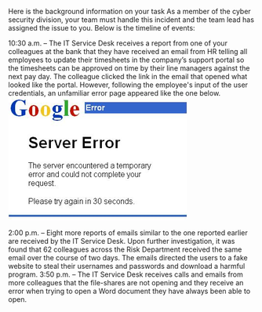 Here is the background information on your task
As a member of the cyber security division, your team must handle this incident and the team lead has assigned the issue to you. Below is the timeline of events:

10:30 a.m. – The IT Service Desk receives a report from one of your colleagues at the bank that they have received an email from HR telling all employees to update their timesheets in the company’s support portal so the timesheets can be approved on time by their line managers against the next pay day. The colleague clicked the link in the email that opened what looked like the portal. However, following the employee's input of the user credentials, an unfamiliar error page appeared like the one below.
![alt text](<../../Images/Google error.png>)

2:00 p.m. – Eight more reports of emails similar to the one reported earlier are received by the IT Service Desk. Upon further investigation, it was found that 62 colleagues across the Risk Department received the same email over the course of two days.  The emails directed the users to a fake website to steal their usernames and passwords and download a harmful program.
3:50 p.m. – The IT Service Desk receives calls and emails from more colleagues that the file-shares are not opening and they receive an error when trying to open a Word document they have always been able to open.

